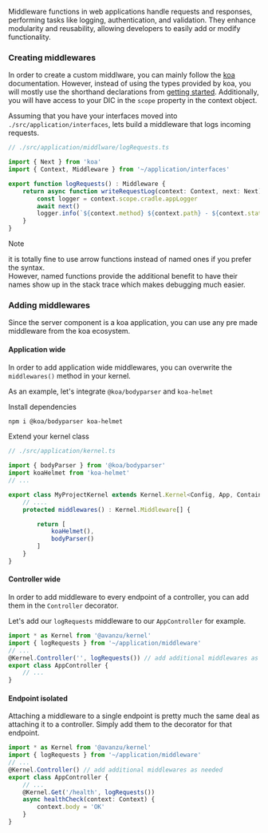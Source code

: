 Middleware functions in web applications handle requests and responses, performing tasks like logging, authentication, and validation. They enhance modularity and reusability, allowing developers to easily add or modify functionality.

### Creating middlewares
In order to create a custom middlware, you can mainly follow the [koa](https://koajs.com/) documentation.
However, instead of using the types provided by koa, you will mostly use the shorthand declarations from [getting started](#getting-started). Additionally, you will have access to your DIC in the `scope` property in the context object.

Assuming that you have your interfaces moved into `./src/application/interfaces`, lets build a middleware that logs incoming requests.

```ts
// ./src/application/middlware/logRequests.ts

import { Next } from 'koa'
import { Context, Middleware } from '~/application/interfaces'

export function logRequests() : Middleware {
    return async function writeRequestLog(context: Context, next: Next) {
        const logger = context.scope.cradle.appLogger
        await next()
        logger.info(`${context.method} ${context.path} - ${context.status}`)
    }
}
```
> [!NOTE]
> it is totally fine to use arrow functions instead of named ones if you prefer the syntax.<br/>However, named functions provide the additional benefit to have their names show up in the stack trace which makes debugging much easier.

### Adding middlewares
Since the server component is a koa application, you can use any pre made middleware from the koa ecosystem.

#### Application wide
In order to add application wide middlewares, you can overwrite the `middlewares()` method in your kernel.

As an example, let's integrate `@koa/bodyparser` and `koa-helmet`

Install dependencies
```bash
npm i @koa/bodyparser koa-helmet
```
Extend your kernel class
```ts
// ./src/application/kernel.ts

import { bodyParser } from '@koa/bodyparser'
import koaHelmet from 'koa-helmet'
// ...

export class MyProjectKernel extends Kernel.Kernel<Config, App, Container> {
    // ....
    protected middlewares() : Kernel.Middleware[] {

        return [
            koaHelmet(),
            bodyParser()
        ]
    }
}
```
#### Controller wide
In order to add middleware to every endpoint of a controller, you can add them in the `Controller` decorator.

Let's add our `logRequests` middleware to our `AppController` for example.
```ts
import * as Kernel from '@avanzu/kernel'
import { logRequests } from '~/application/middleware'
// ...
@Kernel.Controller('', logRequests()) // add additional middlewares as needed
export class AppController {
    // ...
}
```
#### Endpoint isolated
Attaching a middleware to a single endpoint is pretty much the same deal as attaching it to a controller.
Simply add them to the decorator for that endpoint.
```ts
import * as Kernel from '@avanzu/kernel'
import { logRequests } from '~/application/middleware'
// ...
@Kernel.Controller() // add additional middlewares as needed
export class AppController {
    // ...
    @Kernel.Get('/health', logRequests())
    async healthCheck(context: Context) {
        context.body = 'OK'
    }
}
```